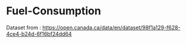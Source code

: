 # Fuel-Consumption

Dataset from : https://open.canada.ca/data/en/dataset/98f1a129-f628-4ce4-b24d-6f16bf24dd64
